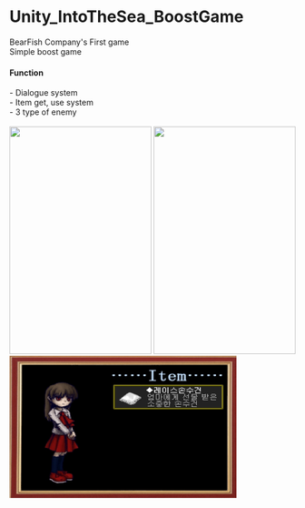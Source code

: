 # Unity_IntoTheSea_BoostGame
BearFish Company's First game<br>
Simple boost game<br>
<H4>Function</H4>
- Dialogue system<br>
- Item get, use system<br>
- 3 type of enemy<br><br>

<img src="https://github.com/TeddyUm/Unity_IntoTheSea_BoostGame/blob/main/1676950858351.jpg" width="250" height="400">
<img src="https://github.com/TeddyUm/Unity_IntoTheSea_BoostGame/blob/main/1676951115486.jpg" width="250" height="400">
<img src="https://github.com/TeddyUm/winAPI_IB_Imitation/blob/main/1677012425468.jpg" width="400" height="250">
